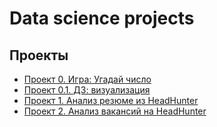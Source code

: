 # Data science projects

## Проекты 
* [Проект 0. Игра: Угадай число](https://github.com/denis-kaikov/python_dspr/tree/main/guess-number-task)
* [Проект 0.1. ДЗ: визуализация ](https://github.com/denis-kaikov/python_dspr/tree/main/HW-01)
* [Проект 1. Анализ резюме из HeadHunter](https://github.com/denis-kaikov/python_dspr/tree/main/project_1)
* [Проект 2. Анализ вакансий на HeadHunter](https://github.com/denis-kaikov/python_dspr/tree/main/project_1)
